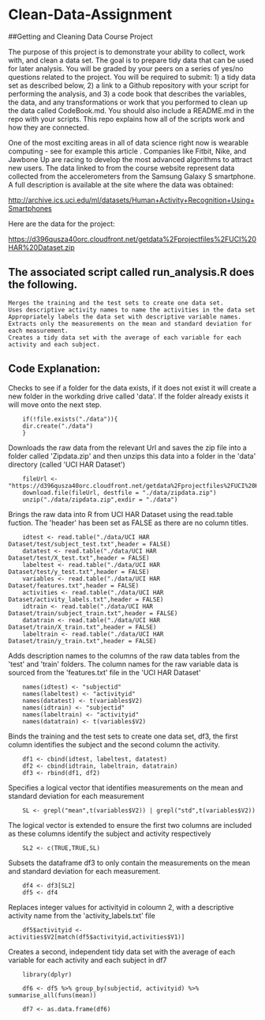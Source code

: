 # Clean-Data-Assignment

##Getting and Cleaning Data Course Project

The purpose of this project is to demonstrate your ability to collect, work with, and clean a data set. The goal is to prepare tidy data that can be used for later analysis. You will be graded by your peers on a series of yes/no questions related to the project. You will be required to submit: 1) a tidy data set as described below, 2) a link to a Github repository with your script for performing the analysis, and 3) a code book that describes the variables, the data, and any transformations or work that you performed to clean up the data called CodeBook.md. You should also include a README.md in the repo with your scripts. This repo explains how all of the scripts work and how they are connected.

One of the most exciting areas in all of data science right now is wearable computing - see for example this article . Companies like Fitbit, Nike, and Jawbone Up are racing to develop the most advanced algorithms to attract new users. The data linked to from the course website represent data collected from the accelerometers from the Samsung Galaxy S smartphone. A full description is available at the site where the data was obtained:

http://archive.ics.uci.edu/ml/datasets/Human+Activity+Recognition+Using+Smartphones

Here are the data for the project:

https://d396qusza40orc.cloudfront.net/getdata%2Fprojectfiles%2FUCI%20HAR%20Dataset.zip

## The associated script called run_analysis.R does the following.

    Merges the training and the test sets to create one data set.
    Uses descriptive activity names to name the activities in the data set
    Appropriately labels the data set with descriptive variable names.
    Extracts only the measurements on the mean and standard deviation for each measurement.
    Creates a tidy data set with the average of each variable for each activity and each subject.

## Code Explanation:

Checks to see if a folder for the data exists, if it does not exist it will create a new folder in the workding drive called 'data'. If the folder already exists it will move onto the next step.


        if(!file.exists("./data")){
        dir.create("./data")
        }


Downloads the raw data from the relevant Url and saves the zip file into a folder called 'Zipdata.zip' and then unzips this data into a folder in the 'data' directory (called 'UCI HAR Dataset')

        fileUrl <- "https://d396qusza40orc.cloudfront.net/getdata%2Fprojectfiles%2FUCI%20HAR%20Dataset.zip"
        download.file(fileUrl, destfile = "./data/zipdata.zip")
        unzip("./data/zipdata.zip",exdir = "./data")


Brings the raw data into R from UCI HAR Dataset using the read.table fuction. The 'header' has been set as FALSE as there are no column titles.

        idtest <- read.table("./data/UCI HAR Dataset/test/subject_test.txt",header = FALSE)
        datatest <- read.table("./data/UCI HAR Dataset/test/X_test.txt",header = FALSE)
        labeltest <- read.table("./data/UCI HAR Dataset/test/y_test.txt",header = FALSE)
        variables <- read.table("./data/UCI HAR Dataset/features.txt",header = FALSE)
        activities <- read.table("./data/UCI HAR Dataset/activity_labels.txt",header = FALSE)
        idtrain <- read.table("./data/UCI HAR Dataset/train/subject_train.txt",header = FALSE)
        datatrain <- read.table("./data/UCI HAR Dataset/train/X_train.txt",header = FALSE)
        labeltrain <- read.table("./data/UCI HAR Dataset/train/y_train.txt",header = FALSE)


Adds description names to the columns of the raw data tables from the 'test' and 'train' folders. The column names for the raw variable data is sourced from the 'features.txt' file in the 'UCI HAR Dataset'

        names(idtest) <- "subjectid"
        names(labeltest) <- "activityid"
        names(datatest) <- t(variables$V2)
        names(idtrain) <- "subjectid"
        names(labeltrain) <- "activityid"
        names(datatrain) <- t(variables$V2) 


Binds the training and the test sets to create one data set, df3, the first column identifies the subject and the second column the activity.
        
        df1 <- cbind(idtest, labeltest, datatest)
        df2 <- cbind(idtrain, labeltrain, datatrain)
        df3 <- rbind(df1, df2)


Specifies a logical vector that identifies measurements on the mean and standard deviation for each measurement

        SL <- grepl("mean",t(variables$V2)) | grepl("std",t(variables$V2))


The logical vector is extended to ensure the first two columns are included as these columns identify the subject and activity respectively 

        SL2 <- c(TRUE,TRUE,SL)

        
Subsets the dataframe df3 to only contain the measurements on the mean and standard deviation for each measurement.

        df4 <- df3[SL2]
        df5 <- df4

Replaces integer values for activityid in coloumn 2, with a descriptive activity name from the 'activity_labels.txt' file
      
        df5$activityid <- activities$V2[match(df5$activityid,activities$V1)]


Creates a second, independent tidy data set with the average of each variable for each activity and each subject in df7
        
        library(dplyr)
        
        df6 <- df5 %>% group_by(subjectid, activityid) %>% summarise_all(funs(mean))
        
        df7 <- as.data.frame(df6)
        
